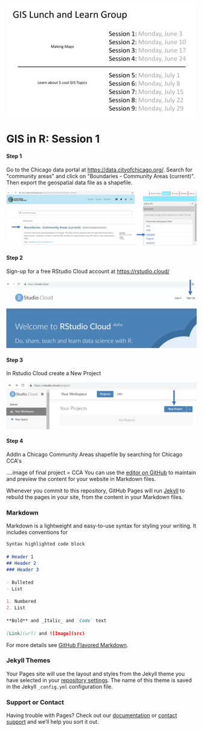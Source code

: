 ![](SUHI_9session_overview.png)

# GIS in R: Session 1

#### Step 1
Go to the Chicago data portal at https://data.cityofchicago.org/. Search for "community areas" and click on "Boundaries - Community Areas (current)". Then export the geospatial data file as a shapefile.

![](SUHI_session1_data_portal.png)

#### Step 2
Sign-up for a free RStudio Cloud account at https://rstudio.cloud/

![](SUHI_session1_Rstudio_cloud.png)

#### Step 3
In Rstudio Cloud create a New Project

![](SUHI_session1_Rstudio_new_project.png)

#### Step 4
AddIn a  Chicago Community Areas shapefile by searching for Chicago CCA's 



....image of final project = CCA
You can use the [editor on GitHub](https://github.com/christopher-l-ahmed/R-GIS/edit/master/README.md) to maintain and preview the content for your website in Markdown files.

Whenever you commit to this repository, GitHub Pages will run [Jekyll](https://jekyllrb.com/) to rebuild the pages in your site, from the content in your Markdown files.

### Markdown

Markdown is a lightweight and easy-to-use syntax for styling your writing. It includes conventions for

```markdown
Syntax highlighted code block

# Header 1
## Header 2
### Header 3

- Bulleted
- List

1. Numbered
2. List

**Bold** and _Italic_ and `Code` text

[Link](url) and ![Image](src)
```

For more details see [GitHub Flavored Markdown](https://guides.github.com/features/mastering-markdown/).

### Jekyll Themes

Your Pages site will use the layout and styles from the Jekyll theme you have selected in your [repository settings](https://github.com/christopher-l-ahmed/R-GIS/settings). The name of this theme is saved in the Jekyll `_config.yml` configuration file.

### Support or Contact

Having trouble with Pages? Check out our [documentation](https://help.github.com/categories/github-pages-basics/) or [contact support](https://github.com/contact) and we’ll help you sort it out.
